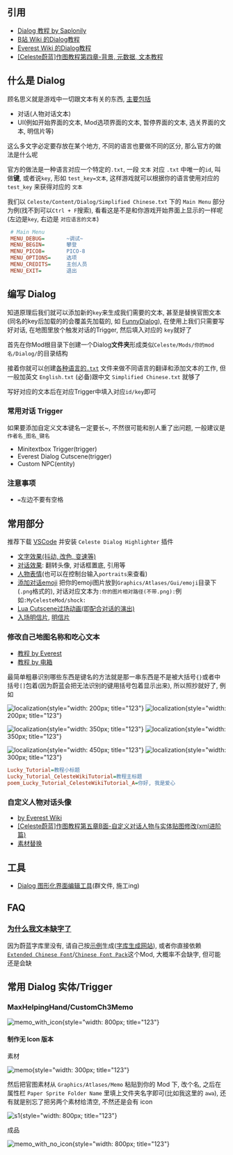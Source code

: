 ## 引用

* [Dialog 教程 by Saplonily](https://saplonily.top/celeste_modding_tutorial/mapping/room_meta_text/#_7)
* [B站 Wiki 的Dialog教程](https://wiki.biligame.com/celeste/%E6%96%87%E6%9C%AC%E6%95%99%E7%A8%8B)
* [Everest Wiki 的Dialog教程](https://github.com/EverestAPI/Resources/wiki/Adding-Custom-Dialogue)
* [[Celeste蔚蓝]作图教程第四章-背景, 元数据, 文本教程](https://www.bilibili.com/video/BV1Av4y1D7a8/?t=158)

## 什么是 Dialog

顾名思义就是游戏中一切跟文本有关的东西, [主要包括](https://wiki.biligame.com/celeste/%E6%96%87%E6%9C%AC%E6%95%99%E7%A8%8B#%E6%96%87%E6%9C%AC%E4%BD%BF%E7%94%A8)

* 对话(人物对话文本)
* UI(例如开始界面的文本, Mod选项界面的文本, 暂停界面的文本, 选关界面的文本, 明信片等)

这么多文字必定要存放在某个地方, 不同的语言也要做不同的区分, 那么官方的做法是什么呢

官方的做法是一种语言对应一个特定的`.txt`, 一段 `文本` 对应 `.txt` 中唯一的`id`, 叫做**键**, 或者说`key`, 形如 `test_key=文本`, 这样游戏就可以根据你的语言使用对应的 `test_key`
来获得对应的 `文本`

我们以 `Celeste/Content/Dialog/Simplified Chinese.txt` 下的 `Main Menu` 部分为例(找不到可以`Ctrl + F`搜索), 看看这是不是和你游戏开始界面上显示的一样呢(左边是`key`, 右边是
`对应语言的文本`)

 ```ini title="Simplified Chinese.txt"
  # Main Menu
  MENU_DEBUG=		~调试~
  MENU_BEGIN=		攀登
  MENU_PICO8=		PICO-8
  MENU_OPTIONS=	    选项
  MENU_CREDITS=	    主创人员
  MENU_EXIT=		退出
 ```

## 编写 Dialog

知道原理后我们就可以添加新的`key`来生成我们需要的文本, 甚至是替换官图文本(同名的key后加载的的会覆盖先加载的, 如 [FunnyDialog](https://www.bilibili.com/video/BV1Pz421i7SZ)), 在使用上我们只需要写好对话, 在地图里放个触发对话的Trigger, 然后填入对应的
`key`就好了

首先在你Mod根目录下创建一个Dialog**文件夹**形成类似`Celeste/Mods/你的mod名/Dialog/`的目录结构

接着你就可以创建[各种语言的`.txt`](https://github.com/EverestAPI/Resources/wiki/Adding-Custom-Dialogue#setting-up-the-dialogue-file)
文件来做不同语言的翻译和添加文本的工作, 但一般加英文 `English.txt` (必备)跟中文 `Simplified Chinese.txt` 就够了

写好对应的文本后在对应Trigger中填入对应`id/key`即可

### 常用对话 Trigger

如果要添加自定义文本键名一定要长~, 不然很可能和别人重了出问题, 一般建议是`作者名_图名_键名`

* Minitextbox Trigger(trigger)
* Everest Dialog Cutscene(trigger)
* Custom NPC(entity)

### 注意事项

* `=`左边不要有空格


## 常用部分

推荐下载 [VSCode](https://code.visualstudio.com/) 并安装 `Celeste Dialog Highlighter` 插件

* [文字效果(抖动, 改色, 变速等)](https://wiki.biligame.com/celeste/%E6%96%87%E6%9C%AC%E6%95%99%E7%A8%8B#%E6%96%87%E5%AD%97%E6%95%88%E6%9E%9C)
* [对话效果](https://wiki.biligame.com/celeste/%E6%96%87%E6%9C%AC%E6%95%99%E7%A8%8B#%E5%AF%B9%E8%AF%9D%E6%95%88%E6%9E%9C): 翻转头像, 对话框置底, 引用等
* [人物表情](https://wiki.biligame.com/celeste/%E6%96%87%E6%9C%AC%E6%95%99%E7%A8%8B#%E4%BA%BA%E7%89%A9%E8%A1%A8%E6%83%85)(也可以在控制台输入`portraits`来查看)
* [添加对话emoji](https://github.com/EverestAPI/Resources/wiki/Adding-Custom-Dialogue#custom-emotes)
  把你的emoji图片放到`Graphics/Atlases/Gui/emoji`目录下(`.png`格式的), 对话对应文本为`:你的图片相对路径(不带.png):`例如`:MyCelesteMod/shock:`
* [Lua Cutscene过场动画(即配合对话的演出)](lua_cutscene.md)
* [入场明信片](https://www.bilibili.com/video/BV1Av4y1D7a8/?t=179), [明信片](https://saplonily.top/celeste_mod_tutorial/extra_luacs/reference/#postcard)


### 修改自己地图名称和吃心文本

* [教程 by Everest](https://github.com/EverestAPI/Resources/wiki/map-metadata#map-name)
* [教程 by 电箱](https://www.bilibili.com/video/BV1Av4y1D7a8/?t=174)

最简单粗暴识别哪些东西是键名的方法就是那一串东西是不是被大括号`{}`或者中括号`[]`包着(因为蔚蓝会把无法识别的键用括号包着显示出来), 所以照抄就好了, 例如

![localization](../assets/mappings/dialog/localization/localization0.png){style="width: 200px; title="123"}
![localization](../assets/mappings/dialog/localization/localization3.png){style="width: 200px; title="123"}

![localization](../assets/mappings/dialog/localization/localization1.png){style="width: 350px; title="123"}
![localization](../assets/mappings/dialog/localization/localization4.png){style="width: 350px; title="123"}

![localization](../assets/mappings/dialog/localization/localization2.png){style="width: 450px; title="123"}
![localization](../assets/mappings/dialog/localization/localization5.png){style="width: 300px; title="123"}

```ini title="Simplified Chinese.txt"
Lucky_Tutorial=教程小标题
Lucky_Tutorial_CelesteWikiTutorial=教程主标题
poem_Lucky_Tutorial_CelesteWikiTutorial_A=你好, 我是爱心
```

### 自定义人物对话头像

* [by Everest Wiki](https://github.com/EverestAPI/Resources/wiki/Custom-Portraits)
* [[Celeste蔚蓝]作图教程第五章B面-自定义对话人物与实体贴图修改(xml进阶篇)](https://www.bilibili.com/video/BV1cP4y1m7B2)
* [素材替换](./graphics/replace_assets.md)

## 工具

* [Dialog 图形化界面编辑工具]()(群文件, 施工ing)

## FAQ

### [为什么我文本缺字了](https://github.com/EverestAPI/Resources/wiki/Adding-Custom-Dialogue#custom-font-loading)

因为蔚蓝字库里没有, 请自己按[示例](https://www.bilibili.com/video/BV1A14y1W7hr)生成([字库生成网站](https://maddie480.ovh/celeste/font-generator)), 或者你直接依赖[
`Extended Chinese Font`](https://gamebanana.com/mods/53736)/[`Chinese Font Pack`](https://gamebanana.com/mods/493138)这个Mod, 大概率不会缺字, 但可能还是会缺

## 常用 Dialog 实体/Trigger

### MaxHelpingHand/CustomCh3Memo

![memo_with_icon](../assets/mappings/dialog/entities/memo_with_icon.png){style="width: 800px; title="123"}

#### 制作无 Icon 版本

素材

![memo](../assets/mappings/dialog/entities/memo.png){style="width: 300px; title="123"}

然后把官图素材从 `Graphics/Atlases/Memo` 粘贴到你的 Mod 下, 改个名, 之后在属性栏 `Paper Sprite Folder Name` 里填上文件夹名字即可(比如我这里的 `awa`), 还有就是别忘了把另两个素材给清空, 不然还是会有 icon

![s1](../assets/mappings/dialog/entities/s1.png){style="width: 800px; title="123"}

成品

![memo_with_no_icon](../assets/mappings/dialog/entities/memo_with_no_icon.png){style="width: 800px; title="123"}

